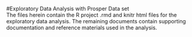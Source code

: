 #Exploratory Data Analysis with Prosper Data set   
The files herein contain the R project .rmd and knitr html files for the exploratory data analysis. The remaining documents contain supporting documentation and reference materials used in the analysis. 
